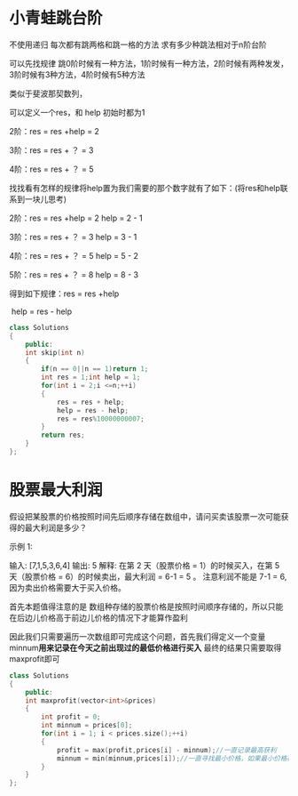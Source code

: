 # 小青蛙跳台阶

不使用递归     每次都有跳两格和跳一格的方法   求有多少种跳法相对于n阶台阶

可以先找规律   跳0阶时候有一种方法，1阶时候有一种方法，2阶时候有两种发发，3阶时候有3种方法，4阶时候有5种方法

类似于斐波那契数列，

可以定义一个res，和 help  初始时都为1

2阶：res = res +help = 2  

3阶：res = res + ？   =  3

4阶：res = res + ？   =  5

找找看有怎样的规律将help置为我们需要的那个数字就有了如下：(将res和help联系到一块儿思考)

2阶：res = res +help = 2        help = 2 - 1

3阶：res = res + ？   =  3        help = 3  - 1

4阶：res = res + ？   =  5        help = 5  -  2

5阶：res = res  +  ？  = 8         help = 8  -  3

得到如下规律：res = res +help

​						   help = res - help

```c++
class Solutions
{
    public:
    int skip(int n)
    {
        if(n == 0||n == 1)return 1;
        int res = 1;int help = 1;
        for(int i = 2;i <=n;++i)
        {
            res = res + help;
            help = res - help;
            res = res%10000000007;
        }
        return res;
    }
};
```

# 股票最大利润

假设把某股票的价格按照时间先后顺序存储在数组中，请问买卖该股票一次可能获得的最大利润是多少？

 

示例 1:

输入: [7,1,5,3,6,4]
输出: 5
解释: 在第 2 天（股票价格 = 1）的时候买入，在第 5 天（股票价格 = 6）的时候卖出，最大利润 = 6-1 = 5 。
     注意利润不能是 7-1 = 6, 因为卖出价格需要大于买入价格。



首先本题值得注意的是 数组种存储的股票价格是按照时间顺序存储的，所以只能在后边儿价格高于前边儿价格的情况下才能算作盈利

因此我们只需要遍历一次数组即可完成这个问题，首先我们得定义一个变量minnum**用来记录在今天之前出现过的最低价格进行买入**  最终的结果只需要取得maxprofit即可

```c++
class Solutions
{
    public:
    int maxprofit(vector<int>&prices)
    {
        int profit = 0;
        int minnum = prices[0];
        for(int i = 1; i < prices.size();++i)
        {
            profit = max(profit,prices[i] - minnum);//一直记录最高获利
            minnum = min(minnum,prices[i]);//一直寻找最小价格，如果最小价格在最后一天也不会买入股票   profit仍然记录的是最高获利
        }
    }
};
```


